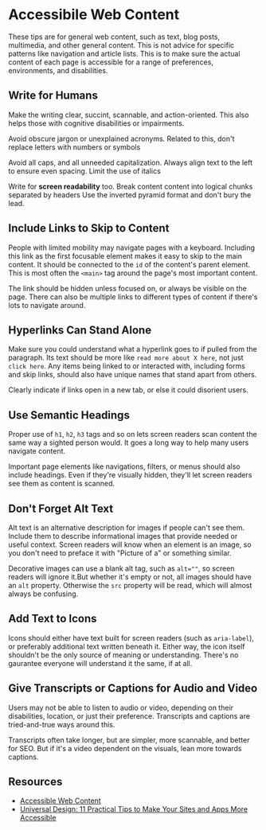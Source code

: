 # Accessibile Web Content

These tips are for general web content, such as text, blog posts, multimedia, and other general content. This is not advice for specific patterns like navigation and article lists. This is to make sure the actual content of each page is accessible for a range of preferences, environments, and disabilities.

## Write for Humans

Make the writing clear, succint, scannable, and action-oriented. This also helps those with cognitive disabilities or impairments.

Avoid obscure jargon or unexplained acronyms. Related to this, don't replace letters with numbers or symbols

Avoid all caps, and all unneeded capitalization. Always align text to the left to ensure even spacing. Limit the use of italics

Write for **screen readability** too. Break content content into logical chunks separated by headers Use the inverted pyramid format and don't bury the lead.

## Include Links to Skip to Content

People with limited mobility may navigate pages with a keyboard. Including this link as the first focusable element makes it easy to skip to the main content. It should be connected to the `id` of the content's parent element. This is most often the `<main>` tag around the page's most important content.

The link should be hidden unless focused on, or always be visible on the page. There can also be multiple links to different types of content if there's lots to navigate around.

## Hyperlinks Can Stand Alone

Make sure you could understand what a hyperlink goes to if pulled from the paragraph. Its text should  be more like `read more about X here`, not just `click here`. Any items being linked to or interacted with, including forms and skip links, should also have unique names that stand apart from others.

Clearly indicate if links open in a new tab, or else it could disorient users.

## Use Semantic Headings

Proper use of `h1`, `h2`, `h3` tags and so on lets screen readers scan content the same way a sighted person would. It goes a long way to help many users navigate content.

Important page elements like navigations, filters, or menus should also include headings. Even if they're visually hidden, they'll let screen readers see them as content is scanned.

## Don't Forget Alt Text

Alt text is an alternative description for images if people can't see them. Include them to describe informational images that provide needed or useful context. Screen readers will know when an element is an image, so you don't need to preface it with "Picture of a" or something similar.

Decorative images can use a blank alt tag, such as `alt=""`, so screen readers will ignore it.But whether it's empty or not, all images should have an `alt` property. Otherwise the `src` property will be read, which will almost always be confusing.

## Add Text to Icons

Icons should either have text built for screen readers (such as `aria-label`), or preferably additional text written beneath it. Either way, the icon itself shouldn't be the only source of meaning or understanding. There's no gaurantee everyone will understand it the same, if at all.

## Give Transcripts or Captions for Audio and Video

Users may not be able to listen to audio or video, depending on their disabilities, location, or just their preference. Transcripts and captions are tried-and-true ways around this.

Transcripts often take longer, but are simpler, more scannable, and better for SEO. But if it's a video dependent on the visuals, lean more towards captions.

## Resources

* [Accessible Web Content](https://seesparkbox.com/foundry/writing_accessible_web_content)
* [Universal Design: 11 Practical Tips to Make Your Sites and Apps More Accessible](https://www.shopify.com/partners/blog/universal-design)
